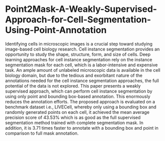 # Point2Mask-A-Weakly-Supervised-Approach-for-Cell-Segmentation-Using-Point-Annotation
Identifying cells in microscopic images is a crucial step toward studying image-based cell biology research. Cell instance segmentation provides an opportunity to study the shape, structure, form, and size of cells. Deep learning approaches for cell instance segmentation rely on the instance segmentation mask for each cell, which is a labor-intensive and expensive task. An ample amount of unlabeled microscopic data is available in the cell biology domain, but due to the tedious and exorbitant nature of the annotations needed for the cell instance segmentation approaches, the full potential of the data is not explored. This paper presents a weakly supervised approach, which can perform cell instance segmentation by using only point and bounding box-based annotation. This enormously reduces the annotation efforts. The proposed approach is evaluated on a benchmark dataset i.e., LIVECell, whereby only using a bounding box and randomly generated points on each cell, it achieved the mean average precision score of 43.53% which is as good as the full supervised segmentation method trained with complete segmentation mask. In addition, it is 3.71 times faster to annotate with a bounding box and point in comparison to full mask annotation.


